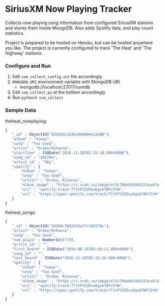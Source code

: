 # SiriusXM Now Playing Tracker

Collects now playing song information from configured SiriusXM stations and stores them inside MongoDB. 
Also adds Spotify data, and play count statistics. 

Project is prepared to be hosted on Heroku, but can be hosted anywhere you like. 
The project is currently configured to track 'The Heat' and 'The Highway' stations.

### Configure and Run

1. Edit `sxm_collect_config.ini` file accordingly.
2. `MONGODB_URI` environment variable with MongoDB URI
    * mongodb://localhost:27017/sxmdb
3. Edit `sxm_collect.py` at the bottom accordingly.
4. Run `python3 sxm_collect`


### Sample Data
 
theheat_nowplaying:
 ```javascript
 { 
    "_id" : ObjectId("583b93c154619b0004e23a08"), 
    "album" : "Views", 
    "song" : "Too Good", 
    "artist" : "Drake/Rihanna", 
    "startTime" : ISODate("2016-11-28T02:15:18.000+0000"), 
    "song_id" : "$OG7#e", 
    "artist_id" : "9Uy", 
    "spotify" : {
        "album" : "Views", 
        "song" : "Too Good", 
        "artist" : "Drake, Rihanna", 
        "album_image" : "https://i.scdn.co/image/e73c706e842eb5233eab7afd3404218a2696d568", 
        "uri" : "spotify:track:7fJtPlEZKxu6gvkfBFc5tW", 
        "url" : "https://open.spotify.com/track/7fJtPlEZKxu6gvkfBFc5tW"
    }
}
 ```
 
 theheat_songs:
 ```javascript
 { 
    "_id" : ObjectId("582b9c30d2635e1fc39d179c"), 
    "artist" : "Drake/Rihanna", 
    "song" : "Too Good", 
    "num_plays" : NumberInt(729), 
    "artist_id" : "", 
    "first_heard" : ISODate("2016-08-26T05:19:12.000+0000"), 
    "song_id" : "", 
    "last_heard" : ISODate("2016-11-28T02:15:18.000+0000"), 
    "spotify" : {
        "album" : "Views", 
        "song" : "Too Good", 
        "artist" : "Drake, Rihanna", 
        "album_image" : "https://i.scdn.co/image/e73c706e842eb5233eab7afd3404218a2696d568", 
        "uri" : "spotify:track:7fJtPlEZKxu6gvkfBFc5tW", 
        "url" : "https://open.spotify.com/track/7fJtPlEZKxu6gvkfBFc5tW"
    }
}
 ```
